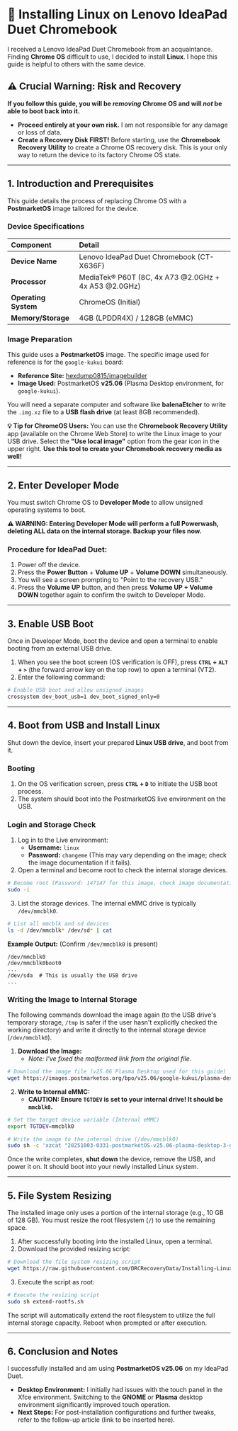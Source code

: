 # 🐧 Installing Linux on Lenovo IdeaPad Duet Chromebook

I received a Lenovo IdeaPad Duet Chromebook from an acquaintance. Finding **Chrome OS** difficult to use, I decided to install **Linux**. I hope this guide is helpful to others with the same device.

## ⚠️ **Crucial Warning: Risk and Recovery**

**If you follow this guide, you will be *removing* Chrome OS and will *not* be able to boot back into it.**

* **Proceed entirely at your own risk.** I am not responsible for any damage or loss of data.
* **Create a Recovery Disk FIRST!** Before starting, use the **Chromebook Recovery Utility** to create a Chrome OS recovery disk. This is your only way to return the device to its factory Chrome OS state.

***

## 1. Introduction and Prerequisites

This guide details the process of replacing Chrome OS with a **PostmarketOS** image tailored for the device.

### Device Specifications

| Component | Detail |
| :--- | :--- |
| **Device Name** | Lenovo IdeaPad Duet Chromebook (CT-X636F) |
| **Processor** | MediaTek® P60T (8C, 4x A73 @2.0GHz + 4x A53 @2.0GHz) |
| **Operating System** | ChromeOS (Initial) |
| **Memory/Storage** | 4GB (LPDDR4X) / 128GB (eMMC) |

### Image Preparation

This guide uses a **PostmarketOS** image. The specific image used for reference is for the `google-kukui` board:

* **Reference Site:** [hexdump0815/imagebuilder](https://github.com/hexdump0815/imagebuilder)
* **Image Used:** PostmarketOS **v25.06** (Plasma Desktop environment, for `google-kukui`).

You will need a separate computer and software like **balenaEtcher** to write the `.img.xz` file to a **USB flash drive** (at least 8GB recommended).

**💡 Tip for ChromeOS Users:** You can use the **Chromebook Recovery Utility** app (available on the Chrome Web Store) to write the Linux image to your USB drive. Select the **"Use local image"** option from the gear icon in the upper right. **Use this tool to create your Chromebook recovery media as well!**

***

## 2. Enter Developer Mode

You must switch Chrome OS to **Developer Mode** to allow unsigned operating systems to boot.

**⚠️ WARNING: Entering Developer Mode will perform a full Powerwash, deleting ALL data on the internal storage. Backup your files now.**

### Procedure for IdeaPad Duet:

1.  Power off the device.
2.  Press the **Power Button** + **Volume UP** + **Volume DOWN** simultaneously.
3.  You will see a screen prompting to "Point to the recovery USB."
4.  Press the **Volume UP** button, and then press **Volume UP + Volume DOWN** together again to confirm the switch to Developer Mode.

***

## 3. Enable USB Boot

Once in Developer Mode, boot the device and open a terminal to enable booting from an external USB drive.

1.  When you see the boot screen (OS verification is OFF), press **`CTRL` + `ALT` + `>`** (the forward arrow key on the top row) to open a terminal (VT2).
2.  Enter the following command:

```bash
# Enable USB boot and allow unsigned images
crossystem dev_boot_usb=1 dev_boot_signed_only=0
````

-----

## 4\. Boot from USB and Install Linux

Shut down the device, insert your prepared **Linux USB drive**, and boot from it.

### Booting

1.  On the OS verification screen, press **`CTRL` + `D`** to initiate the USB boot process.
2.  The system should boot into the PostmarketOS live environment on the USB.

### Login and Storage Check

1.  Log in to the Live environment:
      * **Username:** `linux`
      * **Password:** `changeme` (This may vary depending on the image; check the image documentation if it fails).
2.  Open a terminal and become root to check the internal storage devices.

<!-- end list -->

```bash
# Become root (Password: 147147 for this image, check image documentation)
sudo -i
```

3.  List the storage devices. The internal eMMC drive is typically `/dev/mmcblk0`.

<!-- end list -->

```bash
# List all mmcblk and sd devices
ls -d /dev/mmcblk* /dev/sd* | cat
```

**Example Output:** (Confirm `/dev/mmcblk0` is present)

```
/dev/mmcblk0
/dev/mmcblk0boot0
...
/dev/sda  # This is usually the USB drive
...
```

### Writing the Image to Internal Storage

The following commands download the image again (to the USB drive's temporary storage, `/tmp` is safer if the user hasn't explicitly checked the working directory) and write it directly to the internal storage device (`/dev/mmcblk0`).

1.  **Download the Image:**
      * *Note: I've fixed the malformed link from the original file.*

<!-- end list -->

```bash
# Download the image file (v25.06 Plasma Desktop used for this guide)
wget https://images.postmarketos.org/bpo/v25.06/google-kukui/plasma-desktop/20251003-0331/20251003-0331-postmarketOS-v25.06-plasma-desktop-3-google-kukui.img.xz
```

2.  **Write to Internal eMMC:**
      * **CAUTION: Ensure `TGTDEV` is set to your internal drive\! It should be `mmcblk0`.**

<!-- end list -->

```bash
# Set the target device variable (Internal eMMC)
export TGTDEV=mmcblk0

# Write the image to the internal drive (/dev/mmcblk0)
sudo sh -c 'xzcat "20251003-0331-postmarketOS-v25.06-plasma-desktop-3-google-kukui.img.xz" | dd of=/dev/mmcblk0 bs=1M status=progress'
```

Once the write completes, **shut down** the device, remove the USB, and power it on. It should boot into your newly installed Linux system.

-----

## 5\. File System Resizing

The installed image only uses a portion of the internal storage (e.g., $10$ GB of $128$ GB). You must resize the root filesystem (`/`) to use the remaining space.

1.  After successfully booting into the installed Linux, open a terminal.
2.  Download the provided resizing script:

<!-- end list -->

```bash
# Download the file system resizing script
wget https://raw.githubusercontent.com/DRCRecoveryData/Installing-Linux-on-Ideapad-Chromebook/main/extend-rootfs.sh
```

3.  Execute the script as root:

<!-- end list -->

```bash
# Execute the resizing script
sudo sh extend-rootfs.sh
```

The script will automatically extend the root filesystem to utilize the full internal storage capacity. Reboot when prompted or after execution.

-----

## 6\. Conclusion and Notes

I successfully installed and am using **PostmarketOS v25.06** on my IdeaPad Duet.

  * **Desktop Environment:** I initially had issues with the touch panel in the Xfce environment. Switching to the **GNOME** or **Plasma** desktop environment significantly improved touch operation.
  * **Next Steps:** For post-installation configurations and further tweaks, refer to the follow-up article (link to be inserted here).
